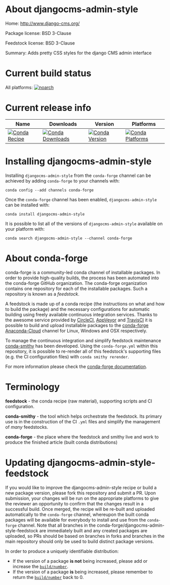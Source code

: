 About djangocms-admin-style
===========================

Home: http://www.django-cms.org/

Package license: BSD 3-Clause

Feedstock license: BSD 3-Clause

Summary: Adds pretty CSS styles for the django CMS admin interface



Current build status
====================

All platforms:
[![noarch](https://img.shields.io/circleci/project/github/conda-forge/djangocms-admin-style-feedstock/master.svg?label=noarch)](https://circleci.com/gh/conda-forge/djangocms-admin-style-feedstock)

Current release info
====================

| Name | Downloads | Version | Platforms |
| --- | --- | --- | --- |
| [![Conda Recipe](https://img.shields.io/badge/recipe-djangocms--admin--style-green.svg)](https://anaconda.org/conda-forge/djangocms-admin-style) | [![Conda Downloads](https://img.shields.io/conda/dn/conda-forge/djangocms-admin-style.svg)](https://anaconda.org/conda-forge/djangocms-admin-style) | [![Conda Version](https://img.shields.io/conda/vn/conda-forge/djangocms-admin-style.svg)](https://anaconda.org/conda-forge/djangocms-admin-style) | [![Conda Platforms](https://img.shields.io/conda/pn/conda-forge/djangocms-admin-style.svg)](https://anaconda.org/conda-forge/djangocms-admin-style) |

Installing djangocms-admin-style
================================

Installing `djangocms-admin-style` from the `conda-forge` channel can be achieved by adding `conda-forge` to your channels with:

```
conda config --add channels conda-forge
```

Once the `conda-forge` channel has been enabled, `djangocms-admin-style` can be installed with:

```
conda install djangocms-admin-style
```

It is possible to list all of the versions of `djangocms-admin-style` available on your platform with:

```
conda search djangocms-admin-style --channel conda-forge
```


About conda-forge
=================

conda-forge is a community-led conda channel of installable packages.
In order to provide high-quality builds, the process has been automated into the
conda-forge GitHub organization. The conda-forge organization contains one repository
for each of the installable packages. Such a repository is known as a *feedstock*.

A feedstock is made up of a conda recipe (the instructions on what and how to build
the package) and the necessary configurations for automatic building using freely
available continuous integration services. Thanks to the awesome service provided by
[CircleCI](https://circleci.com/), [AppVeyor](https://www.appveyor.com/)
and [TravisCI](https://travis-ci.org/) it is possible to build and upload installable
packages to the [conda-forge](https://anaconda.org/conda-forge)
[Anaconda-Cloud](https://anaconda.org/) channel for Linux, Windows and OSX respectively.

To manage the continuous integration and simplify feedstock maintenance
[conda-smithy](https://github.com/conda-forge/conda-smithy) has been developed.
Using the ``conda-forge.yml`` within this repository, it is possible to re-render all of
this feedstock's supporting files (e.g. the CI configuration files) with ``conda smithy rerender``.

For more information please check the [conda-forge documentation](https://conda-forge.org/docs/).

Terminology
===========

**feedstock** - the conda recipe (raw material), supporting scripts and CI configuration.

**conda-smithy** - the tool which helps orchestrate the feedstock.
                   Its primary use is in the construction of the CI ``.yml`` files
                   and simplify the management of *many* feedstocks.

**conda-forge** - the place where the feedstock and smithy live and work to
                  produce the finished article (built conda distributions)


Updating djangocms-admin-style-feedstock
========================================

If you would like to improve the djangocms-admin-style recipe or build a new
package version, please fork this repository and submit a PR. Upon submission,
your changes will be run on the appropriate platforms to give the reviewer an
opportunity to confirm that the changes result in a successful build. Once
merged, the recipe will be re-built and uploaded automatically to the
`conda-forge` channel, whereupon the built conda packages will be available for
everybody to install and use from the `conda-forge` channel.
Note that all branches in the conda-forge/djangocms-admin-style-feedstock are
immediately built and any created packages are uploaded, so PRs should be based
on branches in forks and branches in the main repository should only be used to
build distinct package versions.

In order to produce a uniquely identifiable distribution:
 * If the version of a package **is not** being increased, please add or increase
   the [``build/number``](https://conda.io/docs/user-guide/tasks/build-packages/define-metadata.html#build-number-and-string).
 * If the version of a package **is** being increased, please remember to return
   the [``build/number``](https://conda.io/docs/user-guide/tasks/build-packages/define-metadata.html#build-number-and-string)
   back to 0.
